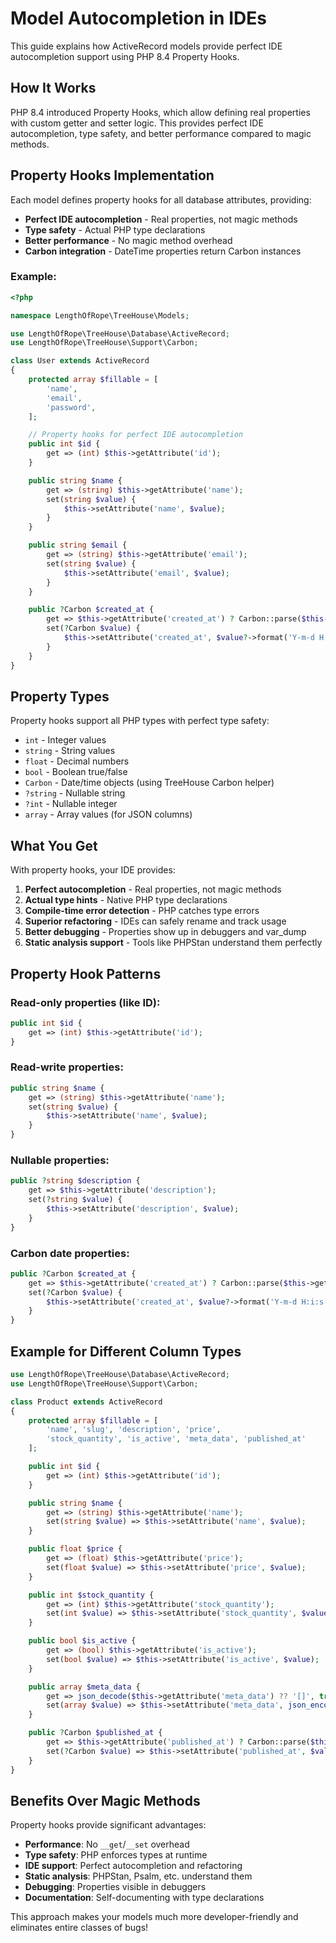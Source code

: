 # Model Autocompletion in IDEs

This guide explains how ActiveRecord models provide perfect IDE autocompletion support using PHP 8.4 Property Hooks.

## How It Works

PHP 8.4 introduced Property Hooks, which allow defining real properties with custom getter and setter logic. This provides perfect IDE autocompletion, type safety, and better performance compared to magic methods.

## Property Hooks Implementation

Each model defines property hooks for all database attributes, providing:
- **Perfect IDE autocompletion** - Real properties, not magic methods
- **Type safety** - Actual PHP type declarations
- **Better performance** - No magic method overhead
- **Carbon integration** - DateTime properties return Carbon instances

### Example:

```php
<?php

namespace LengthOfRope\TreeHouse\Models;

use LengthOfRope\TreeHouse\Database\ActiveRecord;
use LengthOfRope\TreeHouse\Support\Carbon;

class User extends ActiveRecord
{
    protected array $fillable = [
        'name',
        'email',
        'password',
    ];

    // Property hooks for perfect IDE autocompletion
    public int $id {
        get => (int) $this->getAttribute('id');
    }

    public string $name {
        get => (string) $this->getAttribute('name');
        set(string $value) {
            $this->setAttribute('name', $value);
        }
    }

    public string $email {
        get => (string) $this->getAttribute('email');
        set(string $value) {
            $this->setAttribute('email', $value);
        }
    }

    public ?Carbon $created_at {
        get => $this->getAttribute('created_at') ? Carbon::parse($this->getAttribute('created_at')) : null;
        set(?Carbon $value) {
            $this->setAttribute('created_at', $value?->format('Y-m-d H:i:s'));
        }
    }
}
```

## Property Types

Property hooks support all PHP types with perfect type safety:

- `int` - Integer values
- `string` - String values
- `float` - Decimal numbers
- `bool` - Boolean true/false
- `Carbon` - Date/time objects (using TreeHouse Carbon helper)
- `?string` - Nullable string
- `?int` - Nullable integer
- `array` - Array values (for JSON columns)

## What You Get

With property hooks, your IDE provides:

1. **Perfect autocompletion** - Real properties, not magic methods
2. **Actual type hints** - Native PHP type declarations
3. **Compile-time error detection** - PHP catches type errors
4. **Superior refactoring** - IDEs can safely rename and track usage
5. **Better debugging** - Properties show up in debuggers and var_dump
6. **Static analysis support** - Tools like PHPStan understand them perfectly

## Property Hook Patterns

### Read-only properties (like ID):
```php
public int $id {
    get => (int) $this->getAttribute('id');
}
```

### Read-write properties:
```php
public string $name {
    get => (string) $this->getAttribute('name');
    set(string $value) {
        $this->setAttribute('name', $value);
    }
}
```

### Nullable properties:
```php
public ?string $description {
    get => $this->getAttribute('description');
    set(?string $value) {
        $this->setAttribute('description', $value);
    }
}
```

### Carbon date properties:
```php
public ?Carbon $created_at {
    get => $this->getAttribute('created_at') ? Carbon::parse($this->getAttribute('created_at')) : null;
    set(?Carbon $value) {
        $this->setAttribute('created_at', $value?->format('Y-m-d H:i:s'));
    }
}
```

## Example for Different Column Types

```php
use LengthOfRope\TreeHouse\Database\ActiveRecord;
use LengthOfRope\TreeHouse\Support\Carbon;

class Product extends ActiveRecord
{
    protected array $fillable = [
        'name', 'slug', 'description', 'price',
        'stock_quantity', 'is_active', 'meta_data', 'published_at'
    ];

    public int $id {
        get => (int) $this->getAttribute('id');
    }

    public string $name {
        get => (string) $this->getAttribute('name');
        set(string $value) => $this->setAttribute('name', $value);
    }

    public float $price {
        get => (float) $this->getAttribute('price');
        set(float $value) => $this->setAttribute('price', $value);
    }

    public int $stock_quantity {
        get => (int) $this->getAttribute('stock_quantity');
        set(int $value) => $this->setAttribute('stock_quantity', $value);
    }

    public bool $is_active {
        get => (bool) $this->getAttribute('is_active');
        set(bool $value) => $this->setAttribute('is_active', $value);
    }

    public array $meta_data {
        get => json_decode($this->getAttribute('meta_data') ?? '[]', true);
        set(array $value) => $this->setAttribute('meta_data', json_encode($value));
    }

    public ?Carbon $published_at {
        get => $this->getAttribute('published_at') ? Carbon::parse($this->getAttribute('published_at')) : null;
        set(?Carbon $value) => $this->setAttribute('published_at', $value?->format('Y-m-d H:i:s'));
    }
}
```

## Benefits Over Magic Methods

Property hooks provide significant advantages:

- **Performance**: No `__get`/`__set` overhead
- **Type safety**: PHP enforces types at runtime
- **IDE support**: Perfect autocompletion and refactoring
- **Static analysis**: PHPStan, Psalm, etc. understand them
- **Debugging**: Properties visible in debuggers
- **Documentation**: Self-documenting with type declarations

This approach makes your models much more developer-friendly and eliminates entire classes of bugs!
